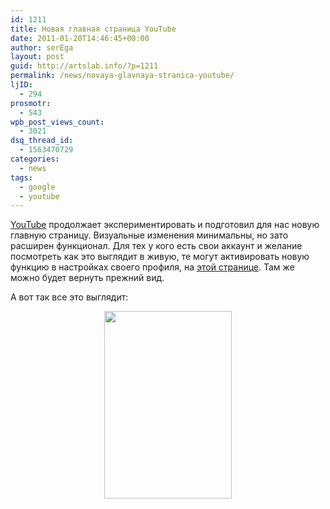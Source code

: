 ```yaml
---
id: 1211
title: Новая главная страница YouTube
date: 2011-01-20T14:46:45+00:00
author: serEga
layout: post
guid: http://artslab.info/?p=1211
permalink: /news/novaya-glavnaya-stranica-youtube/
ljID:
  - 294
prosmotr:
  - 543
wpb_post_views_count:
  - 3021
dsq_thread_id:
  - 1563470729
categories:
  - news
tags:
  - google
  - youtube
---
```

[YouTube](http://www.youtube.com/) продолжает экспериментировать и подготовил для нас новую главную страницу. Визуальные изменения минимальны, но зато расширен функционал. Для тех у кого есть свои аккаунт и желание посмотреть как это выглядит в живую, те могут активировать новую функцию в настройках своего профиля, на [этой странице](http://www.youtube.com/homepage_experiment). Там же можно будет вернуть прежний вид.

А вот так все это выглядит:



<center>
  <a href="{{site.img_cdn}}/new_youtube_startpage.png"><img src="{{site.img_cdn}}/new_youtube_startpage-204x300.png" alt="" title="new_youtube_startpage" width="204" height="300" class="alignnone size-medium wp-image-1212" /></a>
</center>